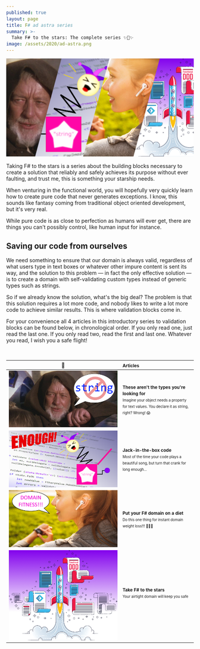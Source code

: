 ```yaml
---
published: true
layout: page
title: F# ad astra series
summary: >-
  Take F# to the stars: The complete series ✨🚀✨
image: /assets/2020/ad-astra.png
---
```


<p>
  <a href="#anchor">
    <img src="/assets/2020/ad-astra.png" alt="splash" />
  </a>
</p>
Taking F# to the stars is a series about the building blocks necessary to create a solution that reliably and safely achieves its purpose without ever faulting, and trust me, this is something your starship needs.

When venturing in the functional world, you will hopefully very quickly learn how to create pure code that never generates exceptions. I know, this sounds like fantasy coming from traditional object oriented development, but it's very real.

While pure code is as close to perfection as humans will ever get, there are things you can't possibly control, like human input for instance.

## Saving our code from ourselves

We need something to ensure that our domain is always valid, regardless of what users type in text boxes or whatever other impure content is sent its way, and the solution to this problem — in fact the only effective solution — is to create a domain with self-validating custom types instead of generic types such as strings.

So if we already know the solution, what's the big deal? The problem is that this solution requires a lot more code, and nobody likes to write a lot more code to achieve similar results. This is where validation blocks come in.

For your convenience all 4 articles in this introductory series to validation blocks can be found below, in chronological order. If you only read one, just read the last one. If you only read two, read the first and last one. Whatever you read, I wish you a safe flight!

<a id="anchor"><br></a>

|🔗|<small>Articles</small>|
|:-:|:--|
|[![](/assets/2020/not-the-string.png)](/fun/_posts/2020-03-04-these-arent-the-types.md)|<small>**These aren't the types you're looking for**<br><small>Imagine your object needs a property for text values. You declare it as string, right? Wrong! 😱</small></small>|
|[![](/assets/2020/jack-in-the-box.png)](/fun/2020/04/06/jack-in-the-box-code/)|<small>**Jack-in-the-box code**<br><small>Most of the time your code plays a beautiful song, but turn that crank for long enough...</small></small>|
|[![](/assets/2020/domain-fitness.jpg)](/fun/2020/05/04/domain-fitness/)|<small>**Put your F# domain on a diet**<br><small>Do this one thing for instant domain weight loss!!! 🤩🤫🤭</small></small>|
|[![](/assets/2020/take-it-to-the-stars.png)](/fun/2020/06/30/take-it-to-the-stars/)|<small>**Take F# to the stars**<br><small>Your airtight domain will keep you safe</small></small><br>&nbsp;&nbsp;&nbsp;&nbsp;&nbsp;&nbsp;&nbsp;&nbsp;&nbsp;&nbsp;&nbsp;&nbsp;&nbsp;&nbsp;&nbsp;&nbsp;&nbsp;&nbsp;&nbsp;&nbsp;&nbsp;&nbsp;&nbsp;&nbsp;|